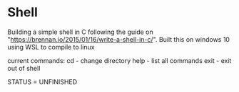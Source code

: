 # Shell
Building a simple shell in C following the guide on "https://brennan.io/2015/01/16/write-a-shell-in-c/". Built this on windows 10 using WSL to compile to linux
<lr>

current commands:
cd - change directory
help - list all commands
exit - exit out of shell

STATUS = UNFINISHED
